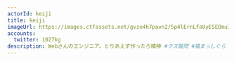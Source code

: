 ```yaml
---
actorId: keiji
title: keiji
imageUrl: https://images.ctfassets.net/gvze4h7pavn2/5p4lErnLfaUyESEOmuIsUw/c21b70bbfb8b4c489340c550d5137f36/actor-keiji.jpg
accounts:
  twitter: 1027kg
description: Webさんのエンジニア。とりあえず作ったろ精神 #クズ龍閃 #猫まっしぐら #NativeNagoyan
---
```

